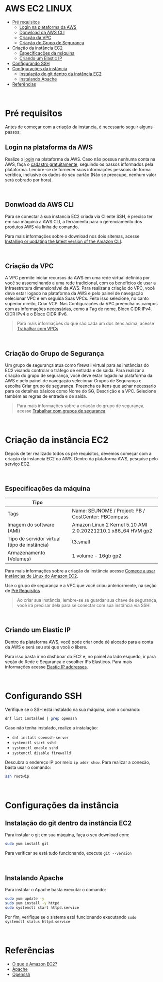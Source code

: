 # AWS EC2 LINUX

- [Pré requisitos](#pré-requisitos)
  - [Login na plataforma da AWS](#login-na-plataforma-da-aws)
  - [Donwload da AWS CLI](#donwload-da-aws-cli)
  - [Criação da VPC](#criação-da-vpc)
  - [Criação do Grupo de Segurança](#criação-do-grupo-de-segurança)
- [Criação da instância EC2](#criação-da-instância-ec2)
  - [Especificações da máquina](#especificações-da-máquina)
  - [Criando um Elastic IP](#criando-um-elastic-ip)
- [Configurando SSH](#configurando-ssh)
- [Configurações da instância](#configurações-da-instância)
  - [Instalação do git dentro da instância EC2](#instalação-do-git-dentro-da-instância-ec2)
  - [Instalando Apache](#instalando-apache)
- [Referências](#referências)

</br>

# Pré requisitos

Antes de começar com a criação da instancia, é necessario seguir alguns passos:

## Login na plataforma da AWS

Realize o [login](https://signin.aws.amazon.com/signin?redirect_uri=https%3A%2F%2Fus-east-1.console.aws.amazon.com%2Fconsole%2Fhome%3FhashArgs%3D%2523%26isauthcode%3Dtrue%26region%3Dus-east-1%26skipRegion%3Dtrue%26state%3DhashArgsFromTB_us-east-1_9c6c488a6a6122b5&client_id=arn%3Aaws%3Asignin%3A%3A%3Aconsole%2Fcanvas&forceMobileApp=0&code_challenge=NnQ0BuJJAPgSeUMSXvCGh89C4xNziT0Q4bxL4OFYdGQ&code_challenge_method=SHA-256) na plataforma da AWS. Caso não possua nenhuma conta na AWS, faça o [cadastro gratuitamente](https://portal.aws.amazon.com/billing/signup?nc2=h_ct&src=header_signup&redirect_url=https%3A%2F%2Faws.amazon.com%2Fregistration-confirmation&language=pt_br#/start/email), seguindo os passos informados pela plataforma. Lembre-se de fornecer suas informações pessoais de forma verídica, inclusive os dados do seu cartão (Não se preocupe, nenhum valor será cobrado por hora).

</br>

## Donwload da AWS CLI

Para se conectar à sua instancia EC2 criada via Cliente SSH, é preciso ter em sua máquina a AWS CLI, a ferramenta para o gerenciamento dos produtos AWS via linha de comando. 

Para mais informações sobre o download nos dois sitemas, acesse [Installing or updating the latest version of the Amazon CLI](https://docs.amazonaws.cn/en_us/cli/latest/userguide/getting-started-install.html).

</br>

## Criação da VPC

A VPC permite iniciar recursos da AWS em uma rede virtual definida por você se assemelhando a uma rede tradicional, com os benefícios de usar a infraestrutura dimensionável da AWS. Para realizar a criação do VPC, você deve estar logado na plataforma da AWS e pelo painel de navegação selecionar VPC e em seguida Suas VPCs. Feito isso selecione, no canto superior direito, Criar VCP.
Nas Configurações da VPC preencha os campos com as informações necessárias, como a Tag de nome, Bloco CIDR IPv4, CIDR IPv4 e o Bloco CIDR IPv6.

> Para mais informações do que são cada um dos itens acima, acesse [Trabalhar com VPCs](https://docs.aws.amazon.com/pt_br/vpc/latest/userguide/working-with-vpcs.html)
> 

</br>

## Criação do Grupo de Segurança

Um grupo de segurança atua como firewall virtual para as instâncias do EC2 visando controlar o tráfego de entrada e de saída. Para realizar a criação do grupo de segurança, você deve estar logado na plataforma da AWS e pelo painel de navegação selecionar Grupos de Segurança e escolha Criar grupo de segurança. Preencha os itens que achar necessario para os detalhes básicos como Nome do SG, Descrição e a VPC. Selecione também as regras de entrada e de saída.

> Para mais informações sobre a criação do grupo de segurança, acesse [Trabalhar com grupos de segurança](https://docs.aws.amazon.com/pt_br/AWSEC2/latest/UserGuide/working-with-security-groups.html#adding-security-group-rule)
>


</br>

# Criação da instância EC2

Depois de ter realizado todos os pré requisitos, devemos começar com a criação da instancia EC2 da AWS. Dentro da plataforma AWS, pesquise pelo serviço EC2.

</br>

## Especificações da máquina

| Tipo | |
| --- | --- |
| Tags | Name: SEUNOME / Project: PB / CostCenter: PBCompass |
| Imagem do software (AMI) | Amazon Linux 2 Kernel 5.10 AMI 2.0.20221210.1 x86_64 HVM gp2 |
| Tipo de servidor virtual (tipo de instância) | t3.small |
| Armazenamento (Volumes) | 1 volume - 16gb gp2 |

Para mais informações sobre a criação da instância acesse [Comece a usar instâncias de Linux do Amazon EC2](https://www.notion.so/AWS-EC2-LINUX-7e828519636c4a1098f19a7bbab3ad9d).

Use o grupo de segurança e a VPC que você criou anteriormente, na seção de [Pré Requisitos](#pré-requisitos)

> Ao criar sua instância, lembre-se se guardar sua chave de segurança, você irá precisar dela para se conectar com sua instância via SSH.
> 

</br>

## Criando um Elastic IP

Dentro da plataforma AWS, você pode criar onde éé alocado para a conta da AWS e será seu até que você o libere.

Para isso basta ir no dashboar do EC2 e, no painel ao lado esquedo, ir para seção de Rede e Segurança e escolher IPs Elasticos. Para mais informações acesse [Elastic IP addresses](https://docs.aws.amazon.com/AWSEC2/latest/UserGuide/elastic-ip-addresses-eip.html).

</br>

# Configurando SSH

Verifique se o SSH está instalado na sua máquina, com o comando:

```bash
dnf list installed | grep openssh
```

Caso não tenha instalado, realize a instalação:

- `dnf install openssh-server`
- `systemctl start sshd`
- `systemctl enable sshd`
- `systemctl disable firewalld`

Descubra o endereço IP por meio `ip addr show`. Para realizar a conexão, basta usar o comando:

```bash
ssh root@ip
```

</br>

# Configurações da instância

## Instalação do git dentro da instância EC2

Para instalar o git em sua máquina, faça o seu download com:

```bash
sudo yum install git
```

Para verificar se está tudo funcionando, execute `git --version`  

</br>

## Instalando Apache

Para instalar o Apache basta executar o comando:

```bash
sudo yum update -y
sudo yum install -y httpd
sudo systemctl start httpd.service
```

Por fim, verifique se o sistema está funcionando executando `sudo systemctl status httpd.service`

</br>

# Referências
- [O que é Amazon EC2?](https://docs.aws.amazon.com/pt_br/AWSEC2/latest/UserGuide/concepts.html)
- [Apache](https://httpd.apache.org/)
- [Openssh](https://www.cyberciti.biz/faq/ubuntu-linux-install-openssh-server/)
